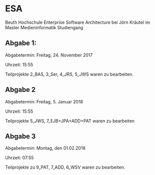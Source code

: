# ESA
Beuth Hochschule Enterprise Software Architecture bei Jörn Kräutel im Master Medieninformatik Studiengang
## Abgabe 1:

Abgabetermin: Freitag, 24. November 2017

Uhrzeit: 15:55

Teilprojekte 2_BAS, 3_Ser, 4_JRS, 5_JWS waren zu bearbeiten.

## Abgabe 2
Abgabetermin: Freitag, 5. Januar 2018

Uhrzeit: 15:55

Teilprojekte 5_JWS, 7_EJB+JPA+ADD+PAT waren zu bearbeiten

## Abgabe 3
Abgabetermin: Montag, den 01.02.2018

Uhrzeit: 07:55

Teilprojekte zu 9_PAT, 7_ADD, 6_WSV waren zu bearbeiten.


